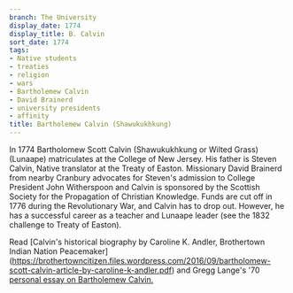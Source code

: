 ```yaml
---
branch: The University
display_date: 1774
display_title: B. Calvin
sort_date: 1774
tags:
- Native students
- treaties
- religion
- wars
- Bartholemew Calvin
- David Brainerd
- university presidents
- affinity
title: Bartholemew Calvin (Shawukukhkung)
---
```


In 1774 Bartholomew Scott Calvin (Shawukukhkung or Wilted Grass) (Lunaape) matriculates at the College of New Jersey. His father is Steven Calvin, Native translator at the Treaty of Easton. Missionary David Brainerd from nearby Cranbury advocates for Steven's admission to College President John Witherspoon and Calvin is sponsored by the Scottish Society for the Propagation of Christian Knowledge. Funds are cut off in 1776 during the Revolutionary War, and Calvin has to drop out. However, he has a successful career as a teacher and Lunaape leader (see the 1832 challenge to Treaty of Easton). 

Read [Calvin's historical biography by Caroline K. Andler, Brothertown Indian Nation Peacemaker] (https://brothertowncitizen.files.wordpress.com/2016/09/bartholomew-scott-calvin-article-by-caroline-k-andler.pdf) and Gregg Lange's '70 [personal essay on Bartholemew Calvin.](https://paw.princeton.edu/article/rally-round-cannon-wilted-grass-lenni-lenape)
